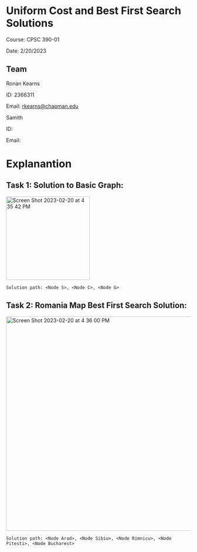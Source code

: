 # Uniform Cost and Best First Search Solutions

Course: CPSC 390-01

Date: 2/20/2023

## Team

Ronan Kearns

ID: 2366311

Email: rkearns@chapman.edu

Samith

ID:

Email:

# Explanantion

## Task 1: Solution to Basic Graph:

<img width="228" alt="Screen Shot 2023-02-20 at 4 35 42 PM" src="https://user-images.githubusercontent.com/90280289/220218068-ebc9b588-afbb-4222-aa90-9da2754c61b4.png">


`Solution path: <Node S>, <Node C>, <Node G>`

## Task 2: Romania Map Best First Search Solution:

<img width="585" alt="Screen Shot 2023-02-20 at 4 36 00 PM" src="https://user-images.githubusercontent.com/90280289/220218093-b0fd4bed-5c8d-4083-a59f-9f22f0366cf1.png">
  
`Solution path: <Node Arad>, <Node Sibiu>, <Node Rimnicu>, <Node Pitesti>, <Node Bucharest>`
